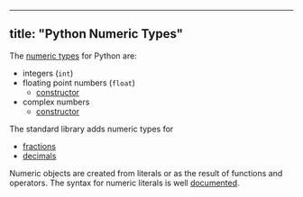 
---
title: "Python Numeric Types"
---

The [numeric types](https://docs.python.org/3/library/stdtypes.html#numeric-types-int-float-complex) for Python are:

*   integers (`int`)
*   floating point numbers (`float`)
    *   [constructor](https://docs.python.org/3/library/functions.html#float)
*   complex numbers
    *   [constructor](https://docs.python.org/3/library/functions.html#complex)

The standard library adds numeric types for

*   [fractions](https://docs.python.org/3/library/fractions.html#module-fractions)
*   [decimals](https://docs.python.org/3/library/decimal.html#module-decimal)

Numeric objects are created from literals or as the result of functions and operators. The syntax for numeric literals is well [documented](https://docs.python.org/3/reference/lexical_analysis.html#numeric-literals).
